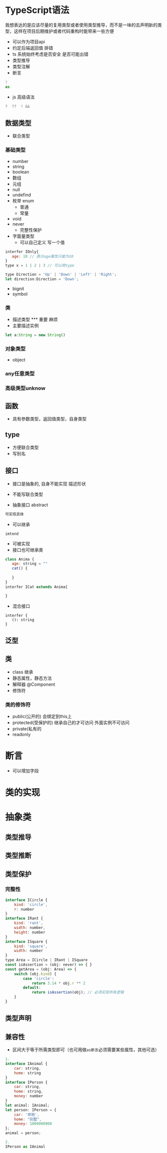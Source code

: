 # TypeScript语法
我想表达的是应该尽量的复用类型或者使用类型推导，而不是一味的去声明新的类型，这样在项目后期维护或者代码重构时能带来一些方便
- 可以作为项目api
- 约定后端返回值 排错
- ts 系统始终考虑是否安全 是否可能出错
- 类型推导
- 类型注解
- 断言
```js
!
as
```
- js 高级语法
```js
?  ??  ! &&
```
## 数据类型
- 联合类型
### 基础类型
- number
- string
- boolean
- 数组
- 元组
- null
- undefind
- 枚举 enum
   - 普通
   - 常量
- void
- never
   - 完整性保护
- 字面量类型
   - 可以自己定义 写一个值
```js
interfer IOnly{
   age: 10 // 表示age属性只能为10
}
type x = 1 | 2 | 3 // 可以用type

type Direction = 'Up' | 'Down' | 'Left' | 'Right';
let direction:Direction = 'Down';
```
- bignit
- symbol
### 类
- 描述类型 *** 重要 麻烦
- 主要描述实例
```js
let a:String = new String()
```
### 对象类型
- object
### any任意类型
### 高级类型unknow

## 函数

- 具有参数类型，返回值类型，自身类型

## type

- 方便联合类型
- 写别名

## 接口

- 接口是抽象的, 自身不能实现 描述形状
- 不能写联合类型

- 抽象接口
abstract
```js
可实现具体
```
- 可以继承

```
imtend
```
- 可被实现
- 接口也可继承类
```js
class Anima {
   age: string = ""
   cat() {
      
   }
}
interfer ICat extends Anima{

}

```
- 混合接口
```
interfer {
   (): string
}
```

## 泛型

## 类
- class 继承
- 静态属性，静态方法
- 解释器 @Component
- 修饰符

### 类的修饰符
- public(公开的) 会绑定到this上
- protected(受保护的) 继承自己的才可访问 外面实例不可访问
- private(私有的
- readonly



# 断言
- 可以增加字段
# 类的实现
# 抽象类



## 类型推导

## 类型推断

## 类型保护

### 完整性
```js
interface ICircle {
    kind: 'circle',
    r: number
}
interface IRant {
    kind: 'rant',
    width: number,
    height: number
}
interface ISquare {
    kind: 'square',
    width: number
}
type Area = ICircle | IRant | ISquare
const isAssertion = (obj: never) => { }
const getArea = (obj: Area) => {
    switch (obj.kind) {
        case 'circle':
            return 3.14 * obj.r ** 2
        default:
            return isAssertion(obj); // 必须实现所有逻辑
    }
}
```

## 类型声明

## 兼容性
- 区间大于等于所需类型即可（也可用做`as断言`必须需要某些属性，其他可选）
```js
1.
interface IAnimal {
    car: string,
    home: string
}
interface IPerson {
    car: string,
    home: string,
    money: number
}
let animal: IAnimal;
let person: IPerson = {
    car: '奔驰',
    home: "别墅",
    money: 1000000000
};
animal = person;

2.
IPerson as IAnimal
```